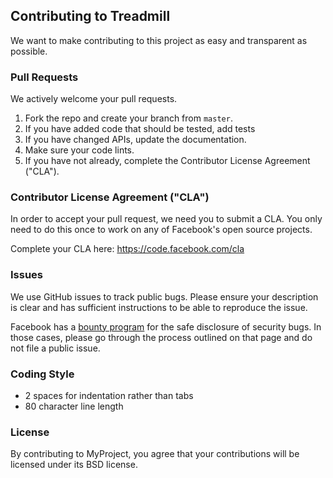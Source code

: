 ## Contributing to Treadmill

We want to make contributing to this project as easy and transparent as
possible.

### Pull Requests

We actively welcome your pull requests.

1. Fork the repo and create your branch from `master`. 
2. If you have added code that should be tested, add tests
3. If you have changed APIs, update the documentation. 
4. Make sure your code lints. 
5. If you have not already, complete the Contributor License Agreement ("CLA").

### Contributor License Agreement ("CLA")

In order to accept your pull request, we need you to submit a CLA. You only need
to do this once to work on any of Facebook's open source projects.

Complete your CLA here: <https://code.facebook.com/cla>

### Issues

We use GitHub issues to track public bugs. Please ensure your description is
clear and has sufficient instructions to be able to reproduce the issue.

Facebook has a [bounty program](https://www.facebook.com/whitehat/) for the safe
disclosure of security bugs. In those cases, please go through the process
outlined on that page and do not file a public issue.

### Coding Style

* 2 spaces for indentation rather than tabs
* 80 character line length

### License

By contributing to MyProject, you agree that your contributions will be licensed
under its BSD license.
